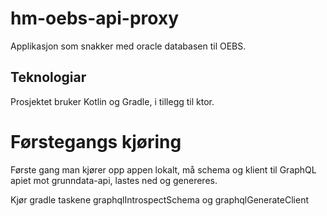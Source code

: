 # hm-oebs-api-proxy
Applikasjon som snakker med oracle databasen til OEBS.

## Teknologiar
Prosjektet bruker Kotlin og Gradle, i tillegg til ktor.


# Førstegangs kjøring

Første gang man kjører opp appen lokalt, må schema og klient 
til GraphQL apiet mot grunndata-api, lastes ned og genereres. 

Kjør gradle taskene graphqlIntrospectSchema og graphqlGenerateClient

